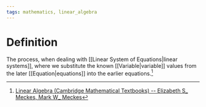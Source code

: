```yaml
---
tags: mathematics, linear_algebra
---
```


# Definition

The process, when dealing with [[Linear System of Equations|linear systems]], where we substitute the known [[Variable|variable]] values from the later [[Equation|equations]] into the earlier equations.[^1]

[^1]: [Linear Algebra (Cambridge Mathematical Textbooks) -- Elizabeth S_ Meckes, Mark W_ Meckes](zotero://open-pdf/library/items/HG5B3R7J?page=34)